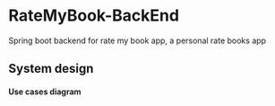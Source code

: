 # RateMyBook-BackEnd
Spring boot backend for rate my book app, a personal rate books app


## System design

#### Use cases diagram
